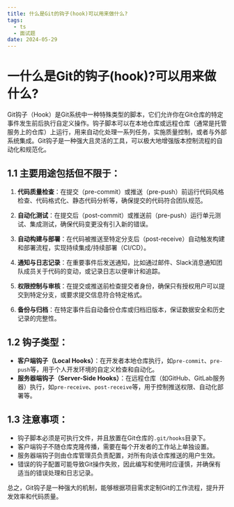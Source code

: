 ```yaml
---
title: 什么是Git的钩子(hook)可以用来做什么?
tags:
  - ts
  - 面试题
date: 2024-05-29
---
```

# 一什么是Git的钩子(hook)?可以用来做什么?

Git钩子（Hook）是Git系统中一种特殊类型的脚本，它们允许你在Git仓库的特定事件发生前后执行自定义操作。钩子脚本可以在本地仓库或远程仓库（通常是托管服务上的仓库）上运行，用来自动化处理一系列任务，实施质量控制，或者与外部系统集成。Git钩子是一种强大且灵活的工具，可以极大地增强版本控制流程的自动化和规范化。

## 1.1 主要用途包括但不限于：

1. **代码质量检查**：在提交（pre-commit）或推送（pre-push）前运行代码风格检查、代码格式化、静态代码分析等，确保提交的代码符合团队规范。
    
2. **自动化测试**：在提交后（post-commit）或推送前（pre-push）运行单元测试、集成测试，确保代码变更没有引入新的错误。
    
3. **自动构建与部署**：在代码被推送至特定分支后（post-receive）自动触发构建和部署流程，实现持续集成/持续部署（CI/CD）。
    
4. **通知与日志记录**：在重要事件后发送通知，比如通过邮件、Slack消息通知团队成员关于代码的变动，或记录日志以便审计和追踪。
    
5. **权限控制与审核**：在提交或推送前检查提交者身份，确保只有授权用户可以提交到特定分支，或要求提交信息符合特定格式。
    
6. **备份与归档**：在特定事件后自动备份仓库或归档旧版本，保证数据安全和历史记录的完整性。
    

## 1.2 钩子类型：

- **客户端钩子（Local Hooks）**：在开发者本地仓库执行，如`pre-commit`、`pre-push`等，用于个人开发环境的自定义检查和自动化。
- **服务器端钩子（Server-Side Hooks）**：在远程仓库（如GitHub、GitLab服务器）执行，如`pre-receive`、`post-receive`等，用于控制推送权限、自动化部署等。

## 1.3 注意事项：

- 钩子脚本必须是可执行文件，并且放置在Git仓库的`.git/hooks`目录下。
- 客户端钩子不随仓库克隆传播，需要在每个开发者的工作站上单独设置。
- 服务器端钩子则由仓库管理员负责配置，对所有向该仓库推送的用户生效。
- 错误的钩子配置可能导致Git操作失败，因此编写和使用时应谨慎，并确保有适当的错误处理和日志记录。

总之，Git钩子是一种强大的机制，能够根据项目需求定制Git的工作流程，提升开发效率和代码质量。

